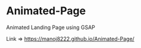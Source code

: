 # Animated-Page
Animated Landing Page using GSAP

Link => https://manoj8222.github.io/Animated-Page/
